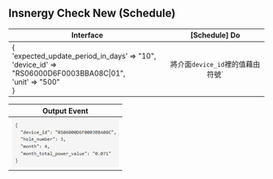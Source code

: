 **Insnergy Check New (Schedule)**
-----


|Interface|[Schedule] Do|
|---|:-----------------:|
|{<br>'expected_update_period_in_days' => "10",<br>'device_id' => "RS06000D6F0003BBA08C\|01",<br>'unit' => "500"<br>}| 將介面`device_id`裡的值藉由符號`|`拆開為兩個值,將此兩個值透過API<br>查詢本月的總用電量,並將總用電量乘上介面`unit`裡的值 |

|Output Event|
|:-----------------:|
|![the origin of the name](https://github.com/A20229/autorun_user_manual/blob/master/images/insnergy_check_new.png)|

